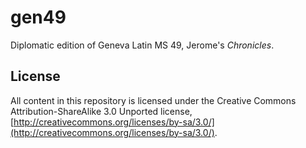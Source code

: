gen49
=====

Diplomatic edition of Geneva Latin MS 49, Jerome's *Chronicles*.


## License ##

All content in this repository is licensed under the Creative Commons Attribution-ShareAlike 3.0 Unported license, [http://creativecommons.org/licenses/by-sa/3.0/](http://creativecommons.org/licenses/by-sa/3.0/).


